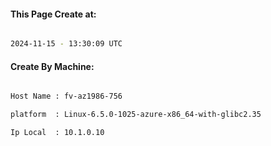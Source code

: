
   
#### This Page Create at:

```bash

2024-11-15 - 13:30:09 UTC

```

#### Create By Machine:

```bash

Host Name : fv-az1986-756

platform  : Linux-6.5.0-1025-azure-x86_64-with-glibc2.35

Ip Local  : 10.1.0.10

```

